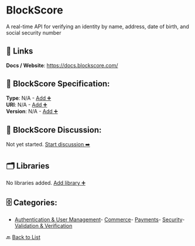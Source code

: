 # BlockScore

A real-time API for verifying an identity by name, address, date of birth, and social security number

##  🔗 Links
**Docs / Website**: https://docs.blockscore.com/

## 🧬 BlockScore Specification:
**Type**: N/A - [Add ➕](https://github.com/apis-list/apis-list/edit/main/apis.yaml#L1980)  
**URI**: N/A - [Add ➕](https://github.com/apis-list/apis-list/edit/main/apis.yaml#L1980)  
**Version**: N/A - [Add ➕](https://github.com/apis-list/apis-list/edit/main/apis.yaml#L1980)

## 💬 BlockScore Discussion:
Not yet started. [Start discussion ➡️](https://github.com/apis-list/apis-list/discussions/new)

## 🗂️ Libraries

No libraries added. [Add library ➕](https://github.com/apis-list/apis-list/edit/main/apis.yaml#L1980)    


## 🗄️ Categories:
- [Authentication & User Management](https://github.com/apis-list/apis-list#authentication--user-management-)- [Commerce](https://github.com/apis-list/apis-list#commerce-)- [Payments](https://github.com/apis-list/apis-list#payments-)- [Security](https://github.com/apis-list/apis-list#security-)- [Validation & Verification](https://github.com/apis-list/apis-list#validation--verification-)

🔙  [Back to List](https://github.com/apis-list/apis-list)
